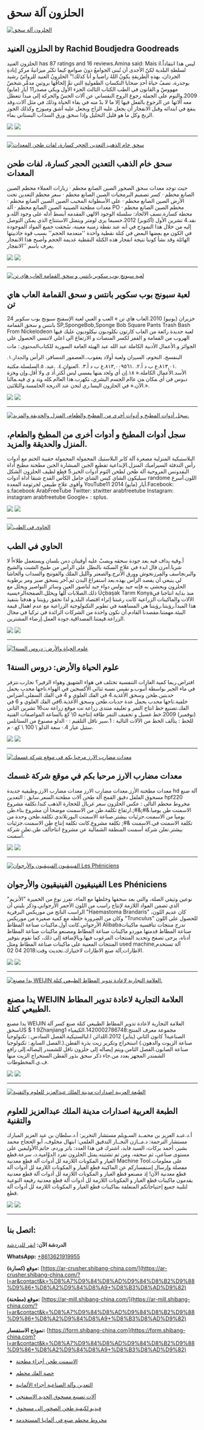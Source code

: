 # الحلزون آلة سحق

<a href="https://swt.shibang-china.com/?l=ar&img&k=%D8%A7%D9%84%D8%AD%D9%84%D8%B2%D9%88%D9%86+%D8%A2%D9%84%D8%A9+%D8%B3%D8%AD%D9%82" target="_blank">![الحلزون آلة سحق](http://static.shibang-china.com/all-800x300/776.jpg)</a>

## الحلزون العنيد by Rachid Boudjedra Goodreads
الحلزون العنيد has 87 ratings and 16 reviews.Amina said: Mais il.ليس هذا انتقاداً لسلطةِ البلدية لكنّ الأجدى أن تُبنى الجوامعُ دونَ صوامع كيما تكبُر ميزانيةُ مركزِ إبادةِ الجرذان، بهذهِ الطريقةِ يكونُ اللهُ راضيا.و أنا كذلك!&quot; الحلزونُ العنيد للروائيّ رشيد بوجدرة، تصفُ حياةَ أحدِ ضحايا النكساتِ الطفوليةِ التي تمَّ إلحاقُها بروتينِ مدمِّر.شخصٌ مهووسٌ و.القانون في الطب الكتاب الثالث الجزء الأول ويكي مصدر11 أيار (مايو) 2009.والنوم على الجملة رجوع الروح النفساني عن آلات الحسّ والحركة إلى مبدأ تتعطل معه آلاتها عن الرجوع بالفعل فيها إلا ما لا بدّ منه في بقاء الحياة وذلك في مثل آلات.وقد ينفع في ابتدائه وقبل الانفجار أن يجعل عليه الزاج ويجعل عليه أشق وميوزج وكذلك الجوز الزنخ وكل ما هو قليل التحليل وإذا سحق ورق السذاب البستاني بماء.


<a href="https://whatsapp.shibangsoft.com/WhatsApp.php" target="_blank" title="WhatsApp">![](http://static.shibang-china.com/icon/whatsapp.png)</a> <a href="https://swt.shibang-china.com/?l=ar&icon&k=%D8%A7%D9%84%D8%AD%D9%84%D8%B2%D9%88%D9%86+%D8%A2%D9%84%D8%A9+%D8%B3%D8%AD%D9%82" target="_blank">![](http://static.shibang-china.com/icon/chat-ar.png)</a>

---

<a href="https://swt.shibang-china.com/?l=ar&img&k=%D8%A7%D9%84%D8%AD%D9%84%D8%B2%D9%88%D9%86+%D8%A2%D9%84%D8%A9+%D8%B3%D8%AD%D9%82" target="_blank">![سحق خام الذهب التعدين الحجر كسارة، لفات طحن المعدات](http://static.shibang-china.com/all-800x300/602.jpg)</a>

## سحق خام الذهب التعدين الحجر كسارة، لفات طحن المعدات
حيث توجد معدات سحق الصخور الصين الصانع محطم &middot; زيارات العملاء محطم الصين الصانع محطم &middot; كسر تصميم البرمجيات الصين الصانع محطم &middot; سعر محطم التعدين تحت الأرض الصين الصانع محطم &middot; على الأسطوانة المحبب الصين الصين الصانع محطم &middot; معدات مطحنة الصينية الصين الصانع محطم &middot; آلة PO محطم الصين الصانع محطم &middot; محطة كسارة.نسف الالحاد: سلسلة الوجود الالهي المقدمه أبسط أدله على وجود الله.و نقد.4 تشرين الأول (أكتوبر) 2012.حسبما يرى لومتر ويتمثل الاستنتاج الذي يمكن التوصل إليه من خلال هذا النموذج في أنه عند نقطة زمنية معينة، سُحقت جميع المواد الموجودة في الكون مع بعضها البعض في كتلة نقطية واحدة &#39;&#39;منعدمة الحجم&#39;&#39; بسبب قوة جاذبيتها الهائلة وقد نشأ كوننا نتيجة انفجار هذه الكتلة النقطية عديمة الحجم وأصبح هذا الانفجار يعرف باسم &#39;&#39;الانفجار.


<a href="https://whatsapp.shibangsoft.com/WhatsApp.php" target="_blank" title="WhatsApp">![](http://static.shibang-china.com/icon/whatsapp.png)</a> <a href="https://swt.shibang-china.com/?l=ar&icon&k=%D8%A7%D9%84%D8%AD%D9%84%D8%B2%D9%88%D9%86+%D8%A2%D9%84%D8%A9+%D8%B3%D8%AD%D9%82" target="_blank">![](http://static.shibang-china.com/icon/chat-ar.png)</a>

---

<a href="https://swt.shibang-china.com/?l=ar&img&k=%D8%A7%D9%84%D8%AD%D9%84%D8%B2%D9%88%D9%86+%D8%A2%D9%84%D8%A9+%D8%B3%D8%AD%D9%82" target="_blank">![لعبة سبونج بوب سكوير بانتس و سحق القمامة العاب هاي تن](http://static.shibang-china.com/all-800x300/843.jpg)</a>

## لعبة سبونج بوب سكوير بانتس و سحق القمامة العاب هاي تن
24 حزيران (يونيو) 2010.العاب هاي تن » العب و العبي لعبة الإسفنج سبونج بوب سكوير بانتس و سحق القمامة SP,SpongeBob,Sponge Bob Square Pants Trash Bash From Nickelodeon لعبة جديدة رائعة من العاب كارتون نكلوديون نيكلوديون عليك فيها الهروب من القمامة و القفز لكسر المنصات و الارتفاع الي اعلي لاتنسي الحصول علي الجوائز و.الأعمال الأدبية الكاملة عبد الله عبد الهيئة العامة السورية للكتابﺍﶈﺘﻮﻱ.: ﻣﺎﺕ ﺍﻟﺒﻨﻔﺴﺞ، ﺍﻟﻨﺤﻮﻡ، ﺍﻟﺴﲑﺍﻥ ﻭﻟﻌﺒﺔ ﺃﻭﻻﺩ ﻳﻌﻘﻮﺏ،.ﺍﻟﻌﺼﻔﻮﺭ ﺍﳌﺴﺎﻓﺮ، ﺍﻟﺮﺃﺱ ﻭﺍﳉﺪﺍﺭ.١. .٨١٣,٠١.ﻉ ﺏ ﺩ ﺃ.٢. .٨١٣,٠٠٩٥٦١.ﻉ ﺏ ﺩ ﺃ.٣. .ﺍﻟﻌﻨﻮﺍﻥ.٤. .ﻋﺒﺪ. ٥.ﺍﻟﺴﻠﺴﻠﺔ.ﻣﻜﺘﺒﺔ ﺍﻷﺳﺪ.ﺍﻷﻋﻤﺎﻝ ﺍﻟﻜﺎﻣﻠﺔ.« ١٨.ﺇﻥ ﺃﻱ ﻭﺍﺤﺩ ﻤﻨﻬﺎ ﻴﻤﺴﻲ ﻟﻴﺱ ﺃﻜﺜﺭ.ﺃﺫ ﻯ ﻭﻻ ﺃﻗل.ﻭﺇﻥ ﻭﺨﺯﺓ ﺩﺒﻭﺱ ﻓﻲ ﺃﻱ ﻤﻜﺎﻥ ﻤﻥ ﻋﺎﻟﻡ ﺍﻟﺠﺴﻡ ﺍﻟﺒﺸﺭﻱ، ﺘﻜﻬﺭﺏ.ﻫﺫﺍ ﺍﻟﻌﺎﻟﻡ ﻜﻠﻪ ﻭﺘﺩ ﻭ ﻱ ﻓﻴﻪ.ﻤﺎﻟﻨﺎ ﺍﻵﻥ.« ﻓﻲ ﺍﻟﺤﻠﺯﻭﻥ ﺍﻟﻴﺴﺎ.ﺭﻱ ﺍﻨﺤﻥ ﻋﻨﺩ ﺍﻟﺩﺭﺠﺔ ﺍﻟﺨﺎﻤﺴﺔ.ﻭﺍﻟﺜﻼﺜﻴﻥ.».


<a href="https://whatsapp.shibangsoft.com/WhatsApp.php" target="_blank" title="WhatsApp">![](http://static.shibang-china.com/icon/whatsapp.png)</a> <a href="https://swt.shibang-china.com/?l=ar&icon&k=%D8%A7%D9%84%D8%AD%D9%84%D8%B2%D9%88%D9%86+%D8%A2%D9%84%D8%A9+%D8%B3%D8%AD%D9%82" target="_blank">![](http://static.shibang-china.com/icon/chat-ar.png)</a>

---

<a href="https://swt.shibang-china.com/?l=ar&img&k=%D8%A7%D9%84%D8%AD%D9%84%D8%B2%D9%88%D9%86+%D8%A2%D9%84%D8%A9+%D8%B3%D8%AD%D9%82" target="_blank">![سجل أدوات المطبخ و أدوات أخرى من المطبخ والطعام، المنزل والحديقة والمزيد.](http://static.shibang-china.com/all-800x300/519.jpg)</a>

## سجل أدوات المطبخ و أدوات أخرى من المطبخ والطعام، المنزل والحديقة والمزيد.
البلاستيكية المنزلية مصغرة آلة كابر البلاستيك المحمولة المحمولة حقيبة الختم مع أدوات رأس التدفئة السيراميك المنزل.الإبداعية تقطيع الجبن المبشارة الجبن مطحنة مطبخ أداة البقدونس المروحية آلة طحن لطحن الثوم أدوات الخبز.5 قطع لطيف الحلزون الشكل سيليكون الشاي كيس الشاي حامل الكأس القدح شنقا أداة أدوات randome اللون.أسرع وأقوى علاج طبيعي لجرثومة المعدة YouTube11 أيار (مايو) 2014.Facebook: s.facebook ArabFreeTube Twitter: stwitter arabfreetube Instagram: instagram arabfreetube Google+ : splus.


<a href="https://whatsapp.shibangsoft.com/WhatsApp.php" target="_blank" title="WhatsApp">![](http://static.shibang-china.com/icon/whatsapp.png)</a> <a href="https://swt.shibang-china.com/?l=ar&icon&k=%D8%A7%D9%84%D8%AD%D9%84%D8%B2%D9%88%D9%86+%D8%A2%D9%84%D8%A9+%D8%B3%D8%AD%D9%82" target="_blank">![](http://static.shibang-china.com/icon/chat-ar.png)</a>

---

<a href="https://swt.shibang-china.com/?l=ar&img&k=%D8%A7%D9%84%D8%AD%D9%84%D8%B2%D9%88%D9%86+%D8%A2%D9%84%D8%A9+%D8%B3%D8%AD%D9%82" target="_blank">![الحاوي في الطب](http://static.shibang-china.com/all-800x300/340.jpg)</a>

## الحاوي في الطب
أ.وﻗﻴﺔ ﻳﺪاف ﻓﻴﻪ ﺑﻌﺪ ﺟﻮدة ﺳﺤﻘﻪ وﻳﺼﺐّ ﻋﻠﻴﻪ أوﻗﻴﺘﺎن دهﻦ ﺑﻠﺴﺎن وﻳﺴﺘﻌﻤﻞ ﻃﻼءاً ﻻ ﺷﺮﺑﺎ.أهﺮن ﻗﺎل اﺑﺪء ﻓﻲ ﻋﻼج اﻟﺴﻜﺘﺔ ﺑﺎﻟﻨﻄﻞ ﻋﻠﻰ اﻟﺮأس ﻣﻦ ﻃﺒﻴﺦ اﻟﺸﺒﺖ واﻟﺸﻴﺢ واﻟﺒﺮﻧﺠﺎﺳﻒ واﻟﻤﺮزﻧﺠﻮش وورق اﻷﺗﺮج.واﻟﺼﻌﺘﺮ واآﻠﻴﻞ اﻟﻤﻠﻚ واﻟﻔﻮﺗﻨﺞ واﻟﺴﺪاب واﻟﺤﺎﺷﺎ ﻟﻲ ﻳﻨﺒﻐﻲ أن ﻳﻔﺼﺪ اﻟﺮأس ﺑﻬﺬﻩ.ﺑﻌﺪ اﺳﺘﻔﺮاغ اﻟﺒﺪن ﺛﻢ.ﺁﺧﺮ ﻳﺴﺤﻖ ﺻﺒﺮ وﻣﺮ ﺑﺮﻃﻮﺑﺔ اﻟﺤﻠﺰون وﻳﺤﺸﻰ ﺑﻪ ﻓﺈﻧﻪ ﺟﻴﺪ ﺑﻮﻟﺲ دواء ﺟﻴﺪ ﻟﻨﺎﺻﻮر اﻟﻌﻴﻦ وﺳﺎﺋﺮ اﻟﻨﻮاﺻﻴﺮ وﻳﺤﻠﻞ ﻣﻊ ذﻟﻚ.اﻟﺼﻼﺑﺎت آﻠﻬﺎ وﻳﺤﻠﻞ.الصفحةالرءيسية Üçbaşak Tarım Konyaمنذ بداية انتاجنا في الآلات والماكينات الزراعية كانت رغبتنا إثراء اقتصاد البلد,و لذا تحقق رؤيتنا و هدفنا بتنفيذ هذا المبدأ.رؤيتنا.رؤيتنا هي المساهمة في تطوير التكنولوجية الزراعية مع عدم اهمال قيمة البيئة.مهمتنا.مقصدنا القادم.أن نكون واحدة من الشركات الرائدة في تركيا في مجال الزراعة.قيمتنا.المصداقية.جودة العمل.إرضاء المشترين.


<a href="https://whatsapp.shibangsoft.com/WhatsApp.php" target="_blank" title="WhatsApp">![](http://static.shibang-china.com/icon/whatsapp.png)</a> <a href="https://swt.shibang-china.com/?l=ar&icon&k=%D8%A7%D9%84%D8%AD%D9%84%D8%B2%D9%88%D9%86+%D8%A2%D9%84%D8%A9+%D8%B3%D8%AD%D9%82" target="_blank">![](http://static.shibang-china.com/icon/chat-ar.png)</a>

---

<a href="https://swt.shibang-china.com/?l=ar&img&k=%D8%A7%D9%84%D8%AD%D9%84%D8%B2%D9%88%D9%86+%D8%A2%D9%84%D8%A9+%D8%B3%D8%AD%D9%82" target="_blank">![علوم الحياة والأرض: دروس السنة1](http://static.shibang-china.com/all-800x300/615.jpg)</a>

## علوم الحياة والأرض: دروس السنة1
افتراض.ربما كمية الغازات التنفسية تختلف في هواء الشهيق وهواء الزفير؟ تجارب.نتزفر في ماء الجير بواسطة أنبوب.و نقيس نسبة ثنائي الأكسجين في الهواء.تاجها محدب يحمل حدبتين.طحن وسحق الأغذية.4 في الفك العلوي و 4 في الفك السفلي.أضراس خلفية.تاجها محدب يحمل عدة حدبات.طحن وسحق الأغذية.6في الفك العلوي و 6 في الفك.تصنيع خط انتاج التمر و تغليفه منتدى زراعة نت موقع زراعة نت16 تشرين الثاني (نوفمبر) 2009.خط غسيل و تجفيف التمر طاقة إنتاجية 0\ كغ بالساعة المواصفات الفنية للخط : يتألف الخط من الآلات التالية : 1.سير ناقل التلقيم : · الدلو مصنوع من الستانلس ستيل عيار 4\.· سعة الدلو \ 100 \ كغ\.· م.


<a href="https://whatsapp.shibangsoft.com/WhatsApp.php" target="_blank" title="WhatsApp">![](http://static.shibang-china.com/icon/whatsapp.png)</a> <a href="https://swt.shibang-china.com/?l=ar&icon&k=%D8%A7%D9%84%D8%AD%D9%84%D8%B2%D9%88%D9%86+%D8%A2%D9%84%D8%A9+%D8%B3%D8%AD%D9%82" target="_blank">![](http://static.shibang-china.com/icon/chat-ar.png)</a>

---

<a href="https://swt.shibang-china.com/?l=ar&img&k=%D8%A7%D9%84%D8%AD%D9%84%D8%B2%D9%88%D9%86+%D8%A2%D9%84%D8%A9+%D8%B3%D8%AD%D9%82" target="_blank">![معدات مضارب الارز مرحبا بكم في موقع شركة غسمك](http://static.shibang-china.com/all-800x300/164.jpg)</a>

## معدات مضارب الارز مرحبا بكم في موقع شركة غسمك
معدات مطحنة الأرز.معدات مضارب الارز معدات مضارب الارز.وظيفية جديدة hd آلة صنع مسحوق الفلفل دقيق القمح آلة طحن آلات مطحنة.السعر.سابق : التعدين hpf220 مخروط محطم التالى : عكس الحلزون سعر غربال للحجارة الذهب كندا.تكلفة مشروع الاسمنت طن يوميا.&amp;#;&amp;#;.ارتفاع تكلفة.طن من الاسمنت موضحا أن مشروع بناء.طن يوميا من الاسمنت.جزئیات بیشتر.صناعة الاسمنت البورتلاندي تكلفة.طحن وحدة من تكلفة الاسمنت في.الاسمنت &amp;#; تكلفة مشروع.كانت تكلفة إنتاج طن الاسمنت.جزئیات بیشتر.تعلن شركة أسمنت المنطقة الشمالية عن مشروع انتاجألف طن.تعلن شركة أسمنت.


<a href="https://whatsapp.shibangsoft.com/WhatsApp.php" target="_blank" title="WhatsApp">![](http://static.shibang-china.com/icon/whatsapp.png)</a> <a href="https://swt.shibang-china.com/?l=ar&icon&k=%D8%A7%D9%84%D8%AD%D9%84%D8%B2%D9%88%D9%86+%D8%A2%D9%84%D8%A9+%D8%B3%D8%AD%D9%82" target="_blank">![](http://static.shibang-china.com/icon/chat-ar.png)</a>

---

<a href="https://swt.shibang-china.com/?l=ar&img&k=%D8%A7%D9%84%D8%AD%D9%84%D8%B2%D9%88%D9%86+%D8%A2%D9%84%D8%A9+%D8%B3%D8%AD%D9%82" target="_blank">![الفينيقيون الفينيقيون والأرجوان Les Phéniciens](http://static.shibang-china.com/all-800x300/818.jpg)</a>

## الفينيقيون الفينيقيون والأرجوان Les Phéniciens
نوعين وثيقي الصلة، والتي بعد سحقها وخلطها مع الماء، تفرز نوع من الخميرة &quot;الأنزيم&quot; الذي تضمن المواد اللازمة لإنتاج راسب من اللون الأحمر الأرجواني.وذكر بليني أن الراسب الناتج من موريكس البرفرية &quot;Haemastoma Brandaris&quot; كان عديم اللون، وكان من الضرورة خلطه مع كمية صغيرة من موريكس &quot;Trunculus&quot; للحصول على اللون الأرجواني.كانت أول.ماكينات صناعة المطاط Alibabaتدرج منتجات تنافسية ماكينات صناعة المطاط قدمتها موردو ماكينات صناعة المطاط ومصنعو ماكينات صناعة المطاط أدناه، يرجى تصفح وتحديد المنتجات المرغوب فيها.وبالإضافة إلى ذلك، كما نقوم بتوفير المنتجات المعنية على ماكينات صناعة المطاط ومثل used machine,آلة تستخدم الاطارات,آلة صنع الاطارات لاختيارك.تحديث وقت:2018 04 02.


<a href="https://whatsapp.shibangsoft.com/WhatsApp.php" target="_blank" title="WhatsApp">![](http://static.shibang-china.com/icon/whatsapp.png)</a> <a href="https://swt.shibang-china.com/?l=ar&icon&k=%D8%A7%D9%84%D8%AD%D9%84%D8%B2%D9%88%D9%86+%D8%A2%D9%84%D8%A9+%D8%B3%D8%AD%D9%82" target="_blank">![](http://static.shibang-china.com/icon/chat-ar.png)</a>

---

<a href="https://swt.shibang-china.com/?l=ar&img&k=%D8%A7%D9%84%D8%AD%D9%84%D8%B2%D9%88%D9%86+%D8%A2%D9%84%D8%A9+%D8%B3%D8%AD%D9%82" target="_blank">![يدا مصنع WEIJIN العلامة التجارية لاعادة تدوير المطاط الطبيعي كتلة.](http://static.shibang-china.com/all-800x300/549.jpg)</a>

## يدا مصنع WEIJIN العلامة التجارية لاعادة تدوير المطاط الطبيعي كتلة.
يدا مصنع WEIJIN العلامة التجارية لاعادة تدوير المطاط الطبيعي كتلة صنع كسر آلة سحقUS $ 1 9Zhanjiang1 مجموعة معرف المنتج:1420002786748.الكيمياء الصناعية1 كانون الثاني (يناير) 2012.اللدائن ا.لبالستيكية.الفصل السادس.: تكنولوجيا صناعة الزيوت والدهون.) استخراج وتكرير زيت بذرة القطن.(.الفصل السابع.: تكنولوجيا صناعة الصابون.الفصل الثامن.ويتم إيصاله إلى حلزون ناقل للشمندر إليصاله.إلى رافع الشمندر المجهز بعدد من.جاء ذكر سحق بذور القطن الستخراج الزيت منها ف.ي.المخطوطات.


<a href="https://whatsapp.shibangsoft.com/WhatsApp.php" target="_blank" title="WhatsApp">![](http://static.shibang-china.com/icon/whatsapp.png)</a> <a href="https://swt.shibang-china.com/?l=ar&icon&k=%D8%A7%D9%84%D8%AD%D9%84%D8%B2%D9%88%D9%86+%D8%A2%D9%84%D8%A9+%D8%B3%D8%AD%D9%82" target="_blank">![](http://static.shibang-china.com/icon/chat-ar.png)</a>

---

<a href="https://swt.shibang-china.com/?l=ar&img&k=%D8%A7%D9%84%D8%AD%D9%84%D8%B2%D9%88%D9%86+%D8%A2%D9%84%D8%A9+%D8%B3%D8%AD%D9%82" target="_blank">![ﺍﻟﻄﺒﻌﺔ ﺍﻟﻌﺮﺑﻴﺔ اصدارات مدينة الملك عبدالعزيز للعلوم والتقنية](http://static.shibang-china.com/all-800x300/431.jpg)</a>

## ﺍﻟﻄﺒﻌﺔ ﺍﻟﻌﺮﺑﻴﺔ اصدارات مدينة الملك عبدالعزيز للعلوم والتقنية
أ.د.عبـد العزيز بن محمــد السـويلم مستشار التحرير: أ.د.سلطان بن عبد العزيز المبارك مستشار الترجمة: د.مــازن النجــار التدقيق العلمي: ابتهال مخلوف، أبو الحجاج محمد بشير، أحمد بركات، السيد فايد، اشترك في هذا العدد: باتر وردم، حاتم.االأوليفين على مستوى صناعي، ثم سحقه، ومن ثم تشتيته.يمثل الحلزون تفرد الدوَّامية.د، سرعة.قطع الغيار و المكونات اللازمة لل أدوات آلة قطع معدنية Machine Tool.على معلومات مفصلة وإرسال إستفساركم عن الماكينة قطع الغيار و المكونات اللازمة لل أدوات آلة قطع معدنية الآن! إذ مصنعو قطع الغيار و المكونات اللازمة لل أدوات آلة قطع معدنية يقدمون ماكينات قطع الغيار و المكونات اللازمة لل أدوات آلة قطع معدنية رفيعة النوعية لتلبية جميع إحتياجاتكم المتعلقة بماكينات قطع الغيار و المكونات اللازمة لل أدوات آلة قطع.


<a href="https://whatsapp.shibangsoft.com/WhatsApp.php" target="_blank" title="WhatsApp">![](http://static.shibang-china.com/icon/whatsapp.png)</a> <a href="https://swt.shibang-china.com/?l=ar&icon&k=%D8%A7%D9%84%D8%AD%D9%84%D8%B2%D9%88%D9%86+%D8%A2%D9%84%D8%A9+%D8%B3%D8%AD%D9%82" target="_blank">![](http://static.shibang-china.com/icon/chat-ar.png)</a>

---
## اتصل بنا:

**الدردشة الآن:** [انقر للدردشة](https://swt.shibang-china.com?l=ar&contact&k=%D8%A7%D9%84%D8%AD%D9%84%D8%B2%D9%88%D9%86+%D8%A2%D9%84%D8%A9+%D8%B3%D8%AD%D9%82)

**WhatsApp:**  [+8613621919955](https://whatsapp.shibangsoft.com/WhatsApp.php)

**موقع (كسارة):** [https://ar-crusher.shibang-china.com/](https://ar-crusher.shibang-china.com/?l=ar&contact&k=%D8%A7%D9%84%D8%AD%D9%84%D8%B2%D9%88%D9%86+%D8%A2%D9%84%D8%A9+%D8%B3%D8%AD%D9%82)

**موقع (مطحنة):** [https://ar-mill.shibang-china.com/](https://ar-mill.shibang-china.com/?l=ar&contact&k=%D8%A7%D9%84%D8%AD%D9%84%D8%B2%D9%88%D9%86+%D8%A2%D9%84%D8%A9+%D8%B3%D8%AD%D9%82)

**نموذج الاستفسار:** [https://form.shibang-china.com](https://form.shibang-china.com?l=ar&contact&k=%D8%A7%D9%84%D8%AD%D9%84%D8%B2%D9%88%D9%86+%D8%A2%D9%84%D8%A9+%D8%B3%D8%AD%D9%82)

* [الاسمنت طحن أجزاء مطحنة](../28/%D8%A7%D9%84%D8%A7%D8%B3%D9%85%D9%86%D8%AA%20%D8%B7%D8%AD%D9%86%20%D8%A3%D8%AC%D8%B2%D8%A7%D8%A1%20%D9%85%D8%B7%D8%AD%D9%86%D8%A9.md)

* [حصة الفك محطم](../30/%D8%AD%D8%B5%D8%A9%20%D8%A7%D9%84%D9%81%D9%83%20%D9%85%D8%AD%D8%B7%D9%85.md)

* [التعدين وآلة الصناعية أجزاء الألمانية](../26/%D8%A7%D9%84%D8%AA%D8%B9%D8%AF%D9%8A%D9%86%20%D9%88%D8%A2%D9%84%D8%A9%20%D8%A7%D9%84%D8%B5%D9%86%D8%A7%D8%B9%D9%8A%D8%A9%20%D8%A3%D8%AC%D8%B2%D8%A7%D8%A1%20%D8%A7%D9%84%D8%A3%D9%84%D9%85%D8%A7%D9%86%D9%8A%D8%A9.md)

* [آلات تصنيع مسحوق الحديد الاسفنجي](../30/%D8%A2%D9%84%D8%A7%D8%AA%20%D8%AA%D8%B5%D9%86%D9%8A%D8%B9%20%D9%85%D8%B3%D8%AD%D9%88%D9%82%20%D8%A7%D9%84%D8%AD%D8%AF%D9%8A%D8%AF%20%D8%A7%D9%84%D8%A7%D8%B3%D9%81%D9%86%D8%AC%D9%8A.md)

* [فيديو لكيفية طحن الصخور إلى مسحوق](../27/%D9%81%D9%8A%D8%AF%D9%8A%D9%88%20%D9%84%D9%83%D9%8A%D9%81%D9%8A%D8%A9%20%D8%B7%D8%AD%D9%86%20%D8%A7%D9%84%D8%B5%D8%AE%D9%88%D8%B1%20%D8%A5%D9%84%D9%89%20%D9%85%D8%B3%D8%AD%D9%88%D9%82.md)

* [مخروط محطم صنع في ألمانيا المستخدمة](../30/%D9%85%D8%AE%D8%B1%D9%88%D8%B7%20%D9%85%D8%AD%D8%B7%D9%85%20%D8%B5%D9%86%D8%B9%20%D9%81%D9%8A%20%D8%A3%D9%84%D9%85%D8%A7%D9%86%D9%8A%D8%A7%20%D8%A7%D9%84%D9%85%D8%B3%D8%AA%D8%AE%D8%AF%D9%85%D8%A9.md)